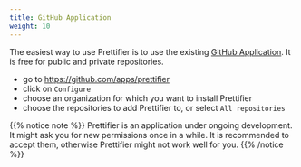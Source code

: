 ```yaml
---
title: GitHub Application
weight: 10
---
```


The easiest way to use Prettifier is to use the existing
[GitHub Application](https://github.com/apps/prettifier). It is free for public
and private repositories.

- go to https://github.com/apps/prettifier
- click on `Configure`
- choose an organization for which you want to install Prettifier
- choose the repositories to add Prettifier to, or select `All repositories`

{{% notice note %}} Prettifier is an application under ongoing development. It
might ask you for new permissions once in a while. It is recommended to accept
them, otherwise Prettifier might not work well for you. {{% /notice %}}
